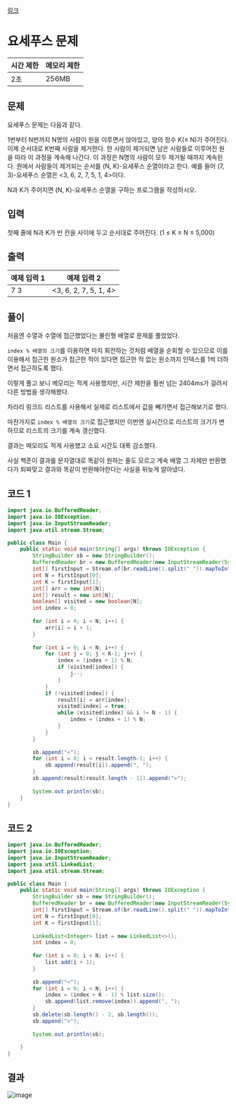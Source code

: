 [링크](https://www.acmicpc.net/problem/1158)
# 요세푸스 문제
|시간 제한|메모리 제한|
|---|---|
|2초|256MB|

## 문제
요세푸스 문제는 다음과 같다.

1번부터 N번까지 N명의 사람이 원을 이루면서 앉아있고, 양의 정수 K(≤ N)가 주어진다. 이제 순서대로 K번째 사람을 제거한다. 한 사람이 제거되면 남은 사람들로 이루어진 원을 따라 이 과정을 계속해 나간다. 이 과정은 N명의 사람이 모두 제거될 때까지 계속된다. 원에서 사람들이 제거되는 순서를 (N, K)-요세푸스 순열이라고 한다. 예를 들어 (7, 3)-요세푸스 순열은 <3, 6, 2, 7, 5, 1, 4>이다.

N과 K가 주어지면 (N, K)-요세푸스 순열을 구하는 프로그램을 작성하시오.

## 입력
첫째 줄에 N과 K가 빈 칸을 사이에 두고 순서대로 주어진다. (1 ≤ K ≤ N ≤ 5,000)

## 출력
|예제 입력 1|예제 입력 2|
|---|---|
|7 3|<3, 6, 2, 7, 5, 1, 4>|

## 풀이
처음엔 수열과 수열에 접근했었다는 불린형 배열로 문제를 풀었었다.

```index % 배열의 크기```를 이용하면 마치 회전하는 것처럼 배열을 순회할 수 있으므로 이를 이용해서 접근한 원소가 접근한 적이 있다면 접근한 적 없는 원소까지 인덱스를 1씩 더하면서 접근하도록 했다.

이렇게 풀고 보니 메모리는 적게 사용했지만, 시간 제한을 훨씬 넘는 2404ms가 걸려서 다른 방법을 생각해봤다.

차라리 링크드 리스트를 사용해서 실제로 리스트에서 값을 빼가면서 접근해보기로 했다.

마찬가지로 ```index % 배열의 크기```로 접근했지만 이번엔 실시간으로 리스트의 크기가 변하므로 리스트의 크기를 계속 갱신했다.

결과는 메모리도 적게 사용했고 소요 시간도 대폭 감소했다.

사실 백준이 결과를 문자열대로 똑같이 원하는 줄도 모르고 계속 배열 그 자체만 반환했다가 퇴짜맞고 결과와 똑같이 반환해야한다는 사실을 뒤늦게 알아냈다.

## 코드 1
```java
import java.io.BufferedReader;
import java.io.IOException;
import java.io.InputStreamReader;
import java.util.stream.Stream;

public class Main {
    public static void main(String[] args) throws IOException {
        StringBuilder sb = new StringBuilder();
        BufferedReader br = new BufferedReader(new InputStreamReader(System.in));
        int[] firstInput = Stream.of(br.readLine().split(" ")).mapToInt(Integer::parseInt).toArray();
        int N = firstInput[0];
        int K = firstInput[1];
        int[] arr = new int[N];
        int[] result = new int[N];
        boolean[] visited = new boolean[N];
        int index = 0;
        
        for (int i = 0; i < N; i++) {
            arr[i] = i + 1;
        }
        
        for (int i = 0; i < N; i++) {
            for (int j = 0; j < K-1; j++) {
                index = (index + 1) % N;
                if (visited[index]) {
                    j--;
                }
            }
            if (!visited[index]) {
                result[i] = arr[index];
                visited[index] = true;
                while (visited[index] && i != N - 1) {
                    index = (index + 1) % N;
                }
            }
        }
        
        sb.append("<");
        for (int i = 0; i < result.length-1; i++) {
            sb.append(result[i]).append(", ");
        }
        sb.append(result[result.length - 1]).append(">");
        
        System.out.println(sb);
    }
}
```

## 코드 2
```java
import java.io.BufferedReader;
import java.io.IOException;
import java.io.InputStreamReader;
import java.util.LinkedList;
import java.util.stream.Stream;

public class Main {
    public static void main(String[] args) throws IOException {
        StringBuilder sb = new StringBuilder();
        BufferedReader br = new BufferedReader(new InputStreamReader(System.in));
        int[] firstInput = Stream.of(br.readLine().split(" ")).mapToInt(Integer::parseInt).toArray();
        int N = firstInput[0];
        int K = firstInput[1];
        
        LinkedList<Integer> list = new LinkedList<>();
        int index = 0;
        
        for (int i = 0; i < N; i++) {
            list.add(i + 1);
        }
        
        sb.append("<");
        for (int i = 0; i < N; i++) {
            index = (index + K - 1) % list.size();
            sb.append(list.remove(index)).append(", ");
        }
        sb.delete(sb.length() - 2, sb.length());
        sb.append(">");
        
        System.out.println(sb);
        
    }
}
```

## 결과
![image](https://github.com/Goldbar97/Study/assets/100333239/2c61d4fd-d735-416e-9432-83c790b9f263)

